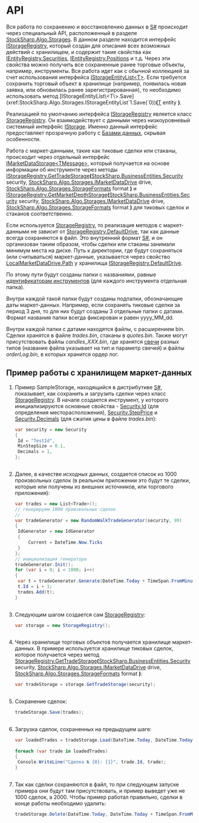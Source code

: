 # API

Вся работа по сохранению и восстановлению данных в [S\#](StockSharpAbout.md) происходит через специальный API, расположенный в разделе [StockSharp.Algo.Storages](xref:StockSharp.Algo.Storages). В данном разделе находится интерфейс [IStorageRegistry](xref:StockSharp.Algo.Storages.IStorageRegistry), который создан для описания всех возможных действий с хранилищем, и содержит такие свойства как [IEntityRegistry.Securities](xref:StockSharp.Algo.Storages.IEntityRegistry.Securities), [IEntityRegistry.Positions](xref:StockSharp.Algo.Storages.IEntityRegistry.Positions) и т.д. Через эти свойства можно получить все сохраненные ранее торговые объекты, например, инструменты. Вся работа идет как с обычной коллекцией за счет использования интерфейса [IStorageEntityList\<T\>](xref:StockSharp.Algo.Storages.IStorageEntityList`1). Если требуется сохранить торговый объект в хранилище (например, появилась новая заявка, или обновилась ранее зарегистрированная), то необходимо использовать метод [IStorageEntityList\<T\>.Save](xref:StockSharp.Algo.Storages.IStorageEntityList`1.Save(`0))**(**[T](xref:T) entity **)**.

Реализацией по умолчанию интерфейса [IStorageRegistry](xref:StockSharp.Algo.Storages.IStorageRegistry) является класс [StorageRegistry](xref:StockSharp.Algo.Storages.StorageRegistry). Он взаимодействует с данными через низкоуровневый системный интерфейс [IStorage](xref:Ecng.Serialization.IStorage). Именно данный интерфейс предоставляет прозрачную работу с [Базами данных](StoragesDatabase.md), скрывая особенности.

Работа с маркет\-данными, такие как тиковые сделки или стаканы, происходит через отдельный интерфейс [IMarketDataStorage\<TMessage\>](xref:StockSharp.Algo.Storages.IMarketDataStorage`1), который получается на основе информации об инструменте через методы [IStorageRegistry.GetTradeStorage](xref:StockSharp.Algo.Storages.IStorageRegistry.GetTradeStorage(StockSharp.BusinessEntities.Security,StockSharp.Algo.Storages.IMarketDataDrive,StockSharp.Algo.Storages.StorageFormats))**(**[StockSharp.BusinessEntities.Security](xref:StockSharp.BusinessEntities.Security) security, [StockSharp.Algo.Storages.IMarketDataDrive](xref:StockSharp.Algo.Storages.IMarketDataDrive) drive, [StockSharp.Algo.Storages.StorageFormats](xref:StockSharp.Algo.Storages.StorageFormats) format **)** и [IStorageRegistry.GetMarketDepthStorage](xref:StockSharp.Algo.Storages.IStorageRegistry.GetMarketDepthStorage(StockSharp.BusinessEntities.Security,StockSharp.Algo.Storages.IMarketDataDrive,StockSharp.Algo.Storages.StorageFormats))**(**[StockSharp.BusinessEntities.Security](xref:StockSharp.BusinessEntities.Security) security, [StockSharp.Algo.Storages.IMarketDataDrive](xref:StockSharp.Algo.Storages.IMarketDataDrive) drive, [StockSharp.Algo.Storages.StorageFormats](xref:StockSharp.Algo.Storages.StorageFormats) format **)** для тиковых сделок и стаканов соответственно.

Если используется [StorageRegistry](xref:StockSharp.Algo.Storages.StorageRegistry), то реализация методов с маркет\-данными не зависит от [StorageRegistry.DefaultDrive](xref:StockSharp.Algo.Storages.StorageRegistry.DefaultDrive), так как данные всегда сохраняются в файл. Это внутренний формат [S\#](StockSharpAbout.md), и он организован таким образом, чтобы сделки или стаканы занимали минимум места на диске. Путь к директории, где будут сохраняться (или считываться) маркет\-данные, указывается через свойство [LocalMarketDataDrive.Path](xref:StockSharp.Algo.Storages.LocalMarketDataDrive.Path) у хранилища [IStorageRegistry.DefaultDrive](xref:StockSharp.Algo.Storages.IStorageRegistry.DefaultDrive).

По этому пути будут созданы папки с названиями, равные [идентификаторам инструментов](SecurityId.md) (для каждого инструмента отдельная папка).

Внутри каждой такой папки будут созданы подпапки, обозначающие даты маркет\-данных. Например, если сохранять тиковые сделки за период 3 дня, то для них будут созданы 3 отдельные папки с датами. Формат названия папки всегда фиксирован и равен yyyy\_MM\_dd. 

Внутри каждой папки с датами находятся файлы, с расширением bin. Сделки хранятся в файле *trades.bin*, стаканы в *quotes.bin*. Также могут присутствовать файлы *candles\_XXX.bin*, где хранятся [свечи](Candles.md) разных типов (название файла указывает на тип и параметр свечей) и файлы *orderLog.bin*, в которых хранится ордер лог.

## Пример работы с хранилищем маркет\-данных

1. Пример SampleStorage, находящийся в дистрибутиве [S\#](StockSharpAbout.md), показывает, как сохранить и загрузить сделки через класс [StorageRegistry](xref:StockSharp.Algo.Storages.StorageRegistry). В начале создается инструмент, у которого инициализируются основные свойства \- [Security.Id](xref:StockSharp.BusinessEntities.Security.Id) (для определения месторасположения), [Security.StepPrice](xref:StockSharp.BusinessEntities.Security.StepPrice) и [Security.Decimals](xref:StockSharp.BusinessEntities.Security.Decimals) (для сжатия цены в файле *trades.bin*):

   ```cs
   var security = new Security
   {
   	Id = "TestId",
   	MinStepSize = 0.1,
   	Decimals = 1,
   };
   					
   ```
2. Далее, в качестве исходных данных, создается список из 1000 произвольных сделок (в реальном приложении это будут те сделки, которые или получены из внешних источников, или торгового приложения):

   ```cs
   var trades = new List<Trade>();
   // генерируем 1000 произвольных сделок
   //
   var tradeGenerator = new RandomWalkTradeGenerator(security, 99)
   {
   	IdGenerator = new IdGenerator
   	{
   		Current = DateTime.Now.Ticks
   	}
   };
   // инициализация генератора
   tradeGenerator.Init();
   for (var i = 0; i < 1000; i++)
   {
   	var t = tradeGenerator.Generate(DateTime.Today + TimeSpan.FromMinutes(i));
   	t.Id = i + 1;
   	trades.Add(t);
   }
   					
   ```
3. Следующим шагом создается сам [StorageRegistry](xref:StockSharp.Algo.Storages.StorageRegistry):

   ```cs
   var storage = new StorageRegistry();
   					
   ```
4. Через хранилище торговых объектов получается хранилище маркет\-данных. В примере используется хранилище тиковых сделок, которое получается через метод [StorageRegistry.GetTradeStorage](xref:StockSharp.Algo.Storages.StorageRegistry.GetTradeStorage(StockSharp.BusinessEntities.Security,StockSharp.Algo.Storages.IMarketDataDrive,StockSharp.Algo.Storages.StorageFormats))**(**[StockSharp.BusinessEntities.Security](xref:StockSharp.BusinessEntities.Security) security, [StockSharp.Algo.Storages.IMarketDataDrive](xref:StockSharp.Algo.Storages.IMarketDataDrive) drive, [StockSharp.Algo.Storages.StorageFormats](xref:StockSharp.Algo.Storages.StorageFormats) format **)**:

   ```cs
   var tradeStorage = storage.GetTradeStorage(security);
   					
   ```
5. Сохранение сделок:

   ```cs
   tradeStorage.Save(trades);
   					
   ```
6. Загрузка сделок, сохраненных на предыдущем шаге:

   ```cs
   var loadedTrades = tradeStorage.Load(DateTime.Today, DateTime.Today + TimeSpan.FromMinutes(1000));
    	  
   foreach (var trade in loadedTrades)
   {
   	Console.WriteLine("Сделка № {0}: {1}", trade.Id, trade);
   }
   					
   ```
7. Так как сделки сохраняются в файл, то при следующем запуске примера они будут там присутствовать, и пример выведет уже не 1000 сделок, а 2000. Чтобы пример работал правильно, сделки в конце работы необходимо удалить:

   ```cs
   tradeStorage.Delete(DateTime.Today, DateTime.Today + TimeSpan.FromMinutes(1000));
   					
   ```
